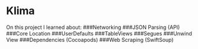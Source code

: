 # Klima

On this project I learned about:
###Networking
###JSON Parsing (API)
###Core Location
###UserDefaults
###TableViews
###Segues
###Unwind View
###Dependencies (Cocoapods)
###Web Scraping (SwiftSoup)
